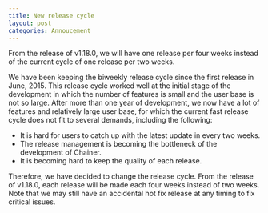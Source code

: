 ```yaml
---
title: New release cycle
layout: post
categories: Annoucement
---
```


From the release of v1.18.0, we will have one release per four weeks instead of the current cycle of one release per two weeks.

We have been keeping the biweekly release cycle since the first release in June, 2015.
This release cycle worked well at the initial stage of the development in which the number of features is small and the user base is not so large.
After more than one year of development, we now have a lot of features and relatively large user base, for which the current fast release cycle does not fit to several demands, including the following:

- It is hard for users to catch up with the latest update in every two weeks.
- The release management is becoming the bottleneck of the development of Chainer.
- It is becoming hard to keep the quality of each release.

Therefore, we have decided to change the release cycle.
From the release of v1.18.0, each release will be made each four weeks instead of two weeks.
Note that we may still have an accidental hot fix release at any timing to fix critical issues.
